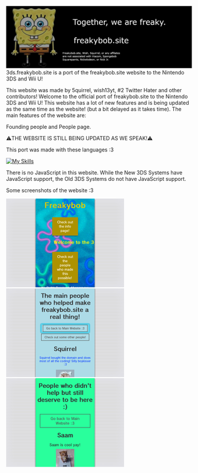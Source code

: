 <img src="images/fbanner.png">
3ds.freakybob.site is a port of the freakybob.site website to the Nintendo 3DS and Wii U!

This website was made by 5quirrel, wish13yt, #2 Twitter Hater and other contributors!
Welcome to the official port of freakybob.site to the Nintendo 3DS and Wii U!
This website has a lot of new features and is being updated as the same time as the website! (but a bit delayed as it takes time). The main features of the website are:

Founding people and People page.

⚠️THE WEBSITE IS STILL BEING UPDATED AS WE SPEAK!⚠️

This port was made with these languages :3

[![My Skills](https://skillicons.dev/icons?i=html,css)](https://skillicons.dev)

There is no JavaScript in this website. While the New 3DS Systems have JavaScript support, the Old 3DS Systems do not have JavaScript support.

Some screenshots of the website :3

<img src="Snapshots/Screenshot3DS.png">
<img src="Snapshots/Screenshot3DS1.png">
<img src="Snapshots/Screenshot3DS (1).png">
